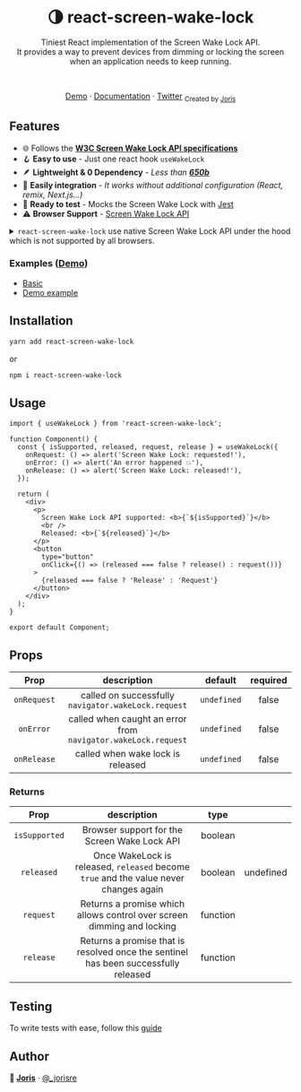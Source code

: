 <div align="center"><h1>🌗 react-screen-wake-lock</h1></div>
<p align="center">
Tiniest React implementation of the Screen Wake Lock API. <br/>It provides a way to prevent devices from dimming or locking the screen when an application needs to keep running.
</p>

<br />
<p align="center">
<a href="react-screen-wake-lock.vercel.app/">Demo</a> 
<span> · </span>
  <a href="https://github.com/jorisre/react-screen-wake-lock#installation">Documentation</a> 
<span> · </span>
<a href="https://twitter.com/_jorisre">Twitter</a>
  <sub>Created by <a href="https://joris.re">Joris</a></sub>
</p>

## Features

- 🌐 Follows the **[W3C Screen Wake Lock API specifications](https://w3c.github.io/screen-wake-lock/)**
- 🪝 **Easy to use** - Just one react hook `useWakeLock`
- 🪶 **Lightweight & 0 Dependency** - _Less than **[650b](https://bundlephobia.com/result?p=react-screen-wake-lock)**_
- 🔌 **Easily integration** - _It works without additional configuration (React, remix, Next.js...)_
- 🧪 **Ready to test** - Mocks the Screen Wake Lock with [Jest](https://github.com/jorisre/jest-wake-lock-mock#readme)
- ⚠️ **Browser Support** - [Screen Wake Lock API](https://caniuse.com/wake-lock)

<details>
    <summary> <code>react-screen-wake-lock</code> use native Screen Wake Lock API under the hood which is not supported by all browsers.</summary>
    <a href="https://caniuse.com/wake-lock">
      <picture>
        <source type="image/webp" srcset="https://caniuse.bitsofco.de/image/wake-lock.webp" width="600px">
        <source type="image/png" srcset="https://caniuse.bitsofco.de/image/wake-lock.png" width="600px">
        <img src="https://caniuse.bitsofco.de/image/wake-lock.jpg" alt="Data on support for the wake-lock feature across the major browsers from caniuse.com" width="600px">
      </picture>
    </a>
</details>

### Examples (<a href="https://react-screen-wake-lock.joris.re">Demo</a>)

- [Basic](https://github.com/jorisre/react-screen-wake-lock#usage)
- [Demo example](https://github.com/jorisre/react-screen-wake-lock/blob/main/example/src/App.tsx)

## Installation

```sh
yarn add react-screen-wake-lock
```

or

```sh
npm i react-screen-wake-lock
```

## Usage

```tsx
import { useWakeLock } from 'react-screen-wake-lock';

function Component() {
  const { isSupported, released, request, release } = useWakeLock({
    onRequest: () => alert('Screen Wake Lock: requested!'),
    onError: () => alert('An error happened 💥'),
    onRelease: () => alert('Screen Wake Lock: released!'),
  });

  return (
    <div>
      <p>
        Screen Wake Lock API supported: <b>{`${isSupported}`}</b>
        <br />
        Released: <b>{`${released}`}</b>
      </p>
      <button
        type="button"
        onClick={() => (released === false ? release() : request())}
      >
        {released === false ? 'Release' : 'Request'}
      </button>
    </div>
  );
}

export default Component;
```

## Props

|    Prop     |                          description                          |   default   | required |
| :---------: | :-----------------------------------------------------------: | :---------: | :------: |
| `onRequest` |      called on successfully `navigator.wakeLock.request`      | `undefined` |  false   |
|  `onError`  | called when caught an error from `navigator.wakeLock.request` | `undefined` |  false   |
| `onRelease` |               called when wake lock is released               | `undefined` |  false   |

### Returns

|     Prop      |                                      description                                      |   type   |           |
| :-----------: | :-----------------------------------------------------------------------------------: | :------: | --------- |
| `isSupported` |                     Browser support for the Screen Wake Lock API                      | boolean  |
|  `released`   | Once WakeLock is released, `released` become `true` and the value never changes again | boolean  | undefined |
|   `request`   |        Returns a promise which allows control over screen dimming and locking         | function |
|   `release`   |  Returns a promise that is resolved once the sentinel has been successfully released  | function |

## Testing

To write tests with ease, follow this [guide](https://github.com/jorisre/jest-wake-lock-mock#readme)

## Author

**🌈 [Joris](https://github.com/jorisre)** · [@\_jorisre](https://twitter.com/_jorisre)
